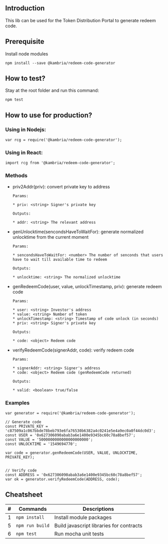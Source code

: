 ## Introduction

This lib can be used for the Token Distribution Portal to generate redeem code.

## Prerequisite

Install node modules

```
npm install --save @kambria/redeem-code-generator
```

## How to test?

Stay at the root folder and run this command:

```
npm test
```

## How to use for production?

### Using in Nodejs:

```
var rcg = require('@kambria/redeem-code-generator');
```


### Using in React:

```
import rcg from '@kambria/redeem-code-generator';
```

### Methods

* priv2Addr(priv): convert private key to address

  ```
  Params:

  * priv: <string> Signer's private key

  Outputs:

  * addr: <string> The relevant address
  ```

* genUnlocktime(sencondsHaveToWaitFor): generate normalized unlocktime from the current moment

  ```
  Params:

  * sencondsHaveToWaitFor: <number> The number of senconds that users have to wait till available time to redeem

  Outputs:

  * unlocktime: <string> The normalized unlocktime
  ```

* genRedeemCode(user, value, unlockTimestamp, priv): generate redeem code

  ```
  Params:

  * user: <string> Investor's address
  * value: <string> Number of token
  * unlockTimestamp: <string> Timestamp of code unlock (in seconds)
  * priv: <string> Signer's private key

  Outputs:

  * code: <object> Redeem code
  ```

* verifyRedeemCode(signerAddr, code): verify redeem code

  ```
  Params:

  * signerAddr: <string> Signer's address
  * code: <object> Redeem code (genRedeemCode returned)

  Outputs:

  * valid: <boolean> true/false
  ```

### Examples

```
var generator = require('@kambria/redeem-code-generator');

// Generate code
const PRIVATE_KEY = 'c87509a1c067bbde78beb793e6fa76530b6382a4c0241e5e4a9ec0a0f44dc0d3';
const USER = '0x627306090abab3a6e1400e9345bc60c78a8bef57';
const VALUE = '5000000000000000000000';
const UNLOCKTIME = '1549694770';

var code = generator.genRedeemCode(USER, VALUE, UNLOCKTIME, PRIVATE_KEY);


// Verify code
const ADDRESS = '0x627306090abab3a6e1400e9345bc60c78a8bef57';
var ok = generator.verifyRedeemCode(ADDRESS, code);
```

## Cheatsheet

| # | Commands | Descriptions |
| :-: | - | - |
| 1 | `npm install` | Install module packages |
| 5 | `npm run build` | Build javascript libraries for contracts |
| 6 | `npm test` | Run mocha unit tests |